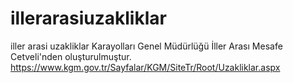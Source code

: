 # illerarasiuzakliklar
iller arasi uzakliklar
Karayolları Genel Müdürlüğü  İller Arası Mesafe Cetveli'nden oluşturulmuştur.
https://www.kgm.gov.tr/Sayfalar/KGM/SiteTr/Root/Uzakliklar.aspx
